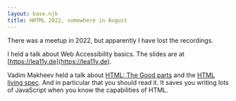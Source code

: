 ```yaml
---
layout: base.njk
title: HHTML 2022, somewhere in August
---
```

There was a meetup in 2022, but apparently I have lost the recordings.

I held a talk about Web Accessibility basics. The slides are at [https://lea11y.de](https://lea11y.de).

Vadim Makheev held a talk about [HTML: The Good parts](https://github.com/hhtml-de/call-for-proposals/issues/3) and the [HTML living spec](https://html.spec.whatwg.org/multipage/). And in particular that you should read it. It saves you writing lots of JavaScript when you know the capabilities of HTML.
